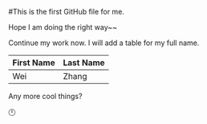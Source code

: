 #This is the first GitHub file for me.

Hope I am doing the right way~~

Continue my work now. I will add a table for my full name.

First Name | Last Name
------------ | -------------
Wei | Zhang

Any more cool things?

:clock12:

